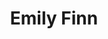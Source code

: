 ---
title: "Emily Finn"
presenter_id: emily_finn
permalink: /member_full_presentations/emily_finn
layout: member_all_presentations
---